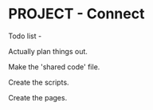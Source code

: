 # PROJECT - Connect



Todo list - 

Actually plan things out.

Make the 'shared code' file.

Create the scripts.

Create the pages.
